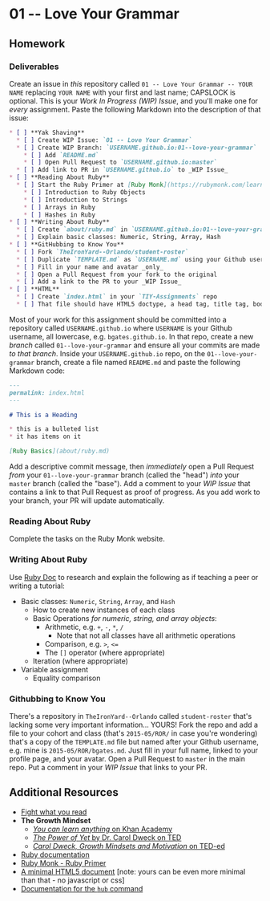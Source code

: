 # 01 -- Love Your Grammar

## Homework

### Deliverables

Create an issue in _this_ repository called `01 -- Love Your Grammar -- YOUR NAME` replacing `YOUR NAME` with your first and last name; CAPSLOCK is optional. This is your _Work In Progress (WIP) Issue_, and you'll make one for _every_ assignment. Paste the following Markdown into the description of that issue:

```markdown
* [ ] **Yak Shaving**
  * [ ] Create WIP Issue: `01 -- Love Your Grammar`
  * [ ] Create WIP Branch: `USERNAME.github.io:01--love-your-grammar`
    * [ ] Add `README.md`
    * [ ] Open Pull Request to `USERNAME.github.io:master`
  * [ ] Add link to PR in `USERNAME.github.io` to _WIP Issue_
* [ ] **Reading About Ruby**
  * [ ] Start the Ruby Primer at [Ruby Monk](https://rubymonk.com/learning/books/1-ruby-primer). Complete the following sections:
    * [ ] Introduction to Ruby Objects
    * [ ] Introduction to Strings
    * [ ] Arrays in Ruby
    * [ ] Hashes in Ruby
* [ ] **Writing About Ruby**
  * [ ] Create `about/ruby.md` in `USERNAME.github.io:01--love-your-grammar`
  * [ ] Explain basic classes: Numeric, String, Array, Hash
* [ ] **GitHubbing to Know You**
  * [ ] Fork `TheIronYard--Orlando/student-roster`
  * [ ] Duplicate `TEMPLATE.md` as `USERNAME.md` using your Github username
  * [ ] Fill in your name and avatar _only_
  * [ ] Open a Pull Request from your fork to the original
  * [ ] Add a link to the PR to your _WIP Issue_
* [ ] **HTML**
  * [ ] Create `index.html` in your `TIY-Assignments` repo 
  * [ ] That file should have HTML5 doctype, a head tag, title tag, body tag, and some text.
```

Most of your work for this assignment should be committed into a repository called `USERNAME.github.io` where `USERNAME` is your Github username, all lowercase, e.g. `bgates.github.io`. In that repo, create a new _branch_ called `01--love-your-grammar` and ensure all your commits are made _to that branch_. Inside your `USERNAME.github.io` repo, on the `01--love-your-grammar` branch, create a file named `README.md` and paste the following Markdown code:

```markdown
---
permalink: index.html
---

# This is a Heading

* this is a bulleted list
* it has items on it

[Ruby Basics](about/ruby.md)
```

Add a descriptive commit message, then _immediately_ open a Pull Request _from_ your `01--love-your-grammar` branch (called the "head") _into_ your `master` branch (called the "base"). Add a comment to your _WIP Issue_ that contains a link to that Pull Request as proof of progress. As you add work to your branch, your PR will update automatically.

### Reading About Ruby

Complete the tasks on the Ruby Monk website. 

### Writing About Ruby

Use [Ruby Doc](http://ruby-doc.org/core-2.2.2/) to research and explain the following as if teaching a peer or writing a tutorial:

* Basic classes: `Numeric`, `String`, `Array`, and `Hash`
  * How to create new instances of each class
  * Basic Operations _for numeric, string, and array objects_:
    * Arithmetic, e.g. `+`, `-`, `*`, `/`
      * Note that not all classes have all arithmetic operations
    * Comparison, e.g. `>`, `<=`
    * The `[]` operator (where appropriate)
  * Iteration (where appropriate)
* Variable assignment
  * Equality comparison

### Githubbing to Know You

There's a repository in `TheIronYard--Orlando` called `student-roster` that's lacking some very important information... YOURS! Fork the repo and add a file to your cohort and class (that's `2015-05/ROR/` in case you're wondering) that's a copy of the `TEMPLATE.md` file but named after your Github username, e.g. mine is `2015-05/ROR/bgates.md`. Just fill in your full name, linked to your profile page, and your avatar. Open a Pull Request to `master` in the main repo. Put a comment in your _WIP Issue_ that links to your PR.

## Additional Resources

* [Fight what you read](http://jsomers.net/blog/kenjitsu)
* **The Growth Mindset**
  * [_You can learn anything_ on Khan Academy](https://www.khanacademy.org/youcanlearnanything)
  * [_The Power of Yet_ by Dr. Carol Dweck on TED](https://www.ted.com/talks/carol_dweck_the_power_of_believing_that_you_can_improve)
  * [_Carol Dweck, Growth Mindsets and Motivation_ on TED-ed](http://ed.ted.com/on/UA77FlTc)
* [Ruby documentation](http://ruby-doc.org/core-2.2.2/) 
* [Ruby Monk - Ruby Primer](https://rubymonk.com/learning/books/1-ruby-primer)
* [A minimal HTML5 document](http://www.sitepoint.com/a-minimal-html-document-html5-edition/) [note: yours can be even more minimal than that - no javascript or css]
* [Documentation for the `hub` command](http://hub.github.com)
